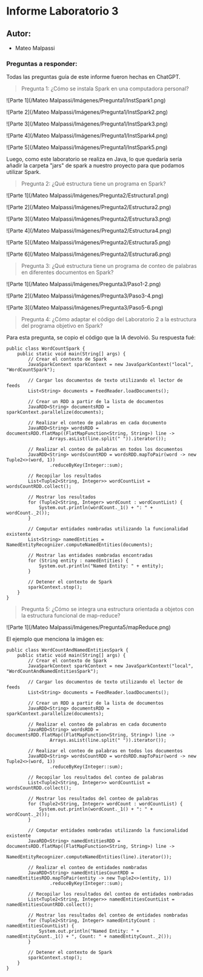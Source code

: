 # Informe Laboratorio 3

## Autor:

- Mateo Malpassi

### Preguntas a responder:

Todas las preguntas guía de este informe fueron hechas en ChatGPT.

> Pregunta 1: ¿Cómo se instala Spark en una computadora personal?

![Parte 1](/Mateo Malpassi/Imágenes/Pregunta1/InstSpark1.png)

![Parte 2](/Mateo Malpassi/Imágenes/Pregunta1/InstSpark2.png)

![Parte 3](/Mateo Malpassi/Imágenes/Pregunta1/InstSpark3.png)

![Parte 4](/Mateo Malpassi/Imágenes/Pregunta1/InstSpark4.png)

![Parte 5](/Mateo Malpassi/Imágenes/Pregunta1/InstSpark5.png)

Luego, como este laboratorio se realiza en Java, lo que quedaría sería añadir la carpeta "jars" de spark a nuestro proyecto para que podamos utilizar Spark.

> Pregunta 2: ¿Qué estructura tiene un programa en Spark?

![Parte 1](/Mateo Malpassi/Imágenes/Pregunta2/Estructura1.png)

![Parte 2](/Mateo Malpassi/Imágenes/Pregunta2/Estructura2.png)

![Parte 3](/Mateo Malpassi/Imágenes/Pregunta2/Estructura3.png)

![Parte 4](/Mateo Malpassi/Imágenes/Pregunta2/Estructura4.png)

![Parte 5](/Mateo Malpassi/Imágenes/Pregunta2/Estructura5.png)

![Parte 6](/Mateo Malpassi/Imágenes/Pregunta2/Estructura6.png)

> Pregunta 3: ¿Qué estructura tiene un programa de conteo de palabras en diferentes documentos en Spark?

![Parte 1](/Mateo Malpassi/Imágenes/Pregunta3/Paso1-2.png)

![Parte 2](/Mateo Malpassi/Imágenes/Pregunta3/Paso3-4.png)

![Parte 3](/Mateo Malpassi/Imágenes/Pregunta3/Paso5-6.png)

> Pregunta 4: ¿Cómo adaptar el código del Laboratorio 2 a la estructura del programa objetivo en Spark?

Para esta pregunta, se copio el código que la IA devolvió. Su respuesta fué:

```
public class WordCountSpark {
    public static void main(String[] args) {
        // Crear el contexto de Spark
        JavaSparkContext sparkContext = new JavaSparkContext("local", "WordCountSpark");

        // Cargar los documentos de texto utilizando el lector de feeds
        List<String> documents = FeedReader.loadDocuments();

        // Crear un RDD a partir de la lista de documentos
        JavaRDD<String> documentsRDD = sparkContext.parallelize(documents);

        // Realizar el conteo de palabras en cada documento
        JavaRDD<String> wordsRDD = documentsRDD.flatMap((FlatMapFunction<String, String>) line ->
                Arrays.asList(line.split(" ")).iterator());

        // Realizar el conteo de palabras en todos los documentos
        JavaRDD<String> wordsCountRDD = wordsRDD.mapToPair(word -> new Tuple2<>(word, 1))
                .reduceByKey(Integer::sum);

        // Recopilar los resultados
        List<Tuple2<String, Integer>> wordCountList = wordsCountRDD.collect();

        // Mostrar los resultados
        for (Tuple2<String, Integer> wordCount : wordCountList) {
            System.out.println(wordCount._1() + ": " + wordCount._2());
        }

        // Computar entidades nombradas utilizando la funcionalidad existente
        List<String> namedEntities = NamedEntityRecognizer.computeNamedEntities(documents);

        // Mostrar las entidades nombradas encontradas
        for (String entity : namedEntities) {
            System.out.println("Named Entity: " + entity);
        }

        // Detener el contexto de Spark
        sparkContext.stop();
    }
}
```

> Pregunta 5: ¿Cómo se integra una estructura orientada a objetos con la estructura funcional de map-reduce?

![Parte 1](/Mateo Malpassi/Imágenes/Pregunta5/mapReduce.png)

El ejemplo que menciona la imágen es:

```
public class WordCountAndNamedEntitiesSpark {
    public static void main(String[] args) {
        // Crear el contexto de Spark
        JavaSparkContext sparkContext = new JavaSparkContext("local", "WordCountAndNamedEntitiesSpark");

        // Cargar los documentos de texto utilizando el lector de feeds
        List<String> documents = FeedReader.loadDocuments();

        // Crear un RDD a partir de la lista de documentos
        JavaRDD<String> documentsRDD = sparkContext.parallelize(documents);

        // Realizar el conteo de palabras en cada documento
        JavaRDD<String> wordsRDD = documentsRDD.flatMap((FlatMapFunction<String, String>) line ->
                Arrays.asList(line.split(" ")).iterator());

        // Realizar el conteo de palabras en todos los documentos
        JavaRDD<String> wordsCountRDD = wordsRDD.mapToPair(word -> new Tuple2<>(word, 1))
                .reduceByKey(Integer::sum);

        // Recopilar los resultados del conteo de palabras
        List<Tuple2<String, Integer>> wordCountList = wordsCountRDD.collect();

        // Mostrar los resultados del conteo de palabras
        for (Tuple2<String, Integer> wordCount : wordCountList) {
            System.out.println(wordCount._1() + ": " + wordCount._2());
        }

        // Computar entidades nombradas utilizando la funcionalidad existente
        JavaRDD<String> namedEntitiesRDD = documentsRDD.flatMap((FlatMapFunction<String, String>) line ->
                NamedEntityRecognizer.computeNamedEntities(line).iterator());

        // Realizar el conteo de entidades nombradas
        JavaRDD<String> namedEntitiesCountRDD = namedEntitiesRDD.mapToPair(entity -> new Tuple2<>(entity, 1))
                .reduceByKey(Integer::sum);

        // Recopilar los resultados del conteo de entidades nombradas
        List<Tuple2<String, Integer>> namedEntitiesCountList = namedEntitiesCountRDD.collect();

        // Mostrar los resultados del conteo de entidades nombradas
        for (Tuple2<String, Integer> namedEntityCount : namedEntitiesCountList) {
            System.out.println("Named Entity: " + namedEntityCount._1() + ", Count: " + namedEntityCount._2());
        }

        // Detener el contexto de Spark
        sparkContext.stop();
    }
}
```
